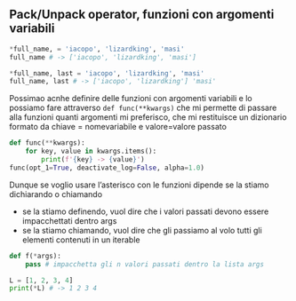 ## Pack/Unpack operator, funzioni con argomenti variabili
```python
*full_name, = 'iacopo', 'lizardking', 'masi'
full_name # -> ['iacopo', 'lizardking', 'masi']

*full_name, last = 'iacopo', 'lizardking', 'masi'
full_name, last # -> ['iacopo', 'lizardking'] 'masi'

```

Possimao acnhe definire delle funzioni con argomenti variabili e lo possiamo fare attraverso `def func(**kwargs)` che mi permette di passare alla funzioni quanti argomenti mi preferisco, che mi restituisce un dizionario formato da chiave = nomevariabile e valore=valore passato
```python
def func(**kwargs):
	for key, value in kwargs.items():
		print(f'{key} -> {value}')
func(opt_1=True, deactivate_log=False, alpha=1.0)
```

Dunque se voglio usare l’asterisco con le funzioni dipende se la stiamo dichiarando o chiamando
- se la stiamo definendo, vuol dire che i valori passati devono essere impacchettati dentro args
- se la stiamo chiamando, vuol dire che gli passiamo al volo tutti gli elementi contenuti in un iterable
```python
def f(*args):
	pass # impacchetta gli n valori passati dentro la lista args

L = [1, 2, 3, 4]
print(*L) # -> 1 2 3 4
```


